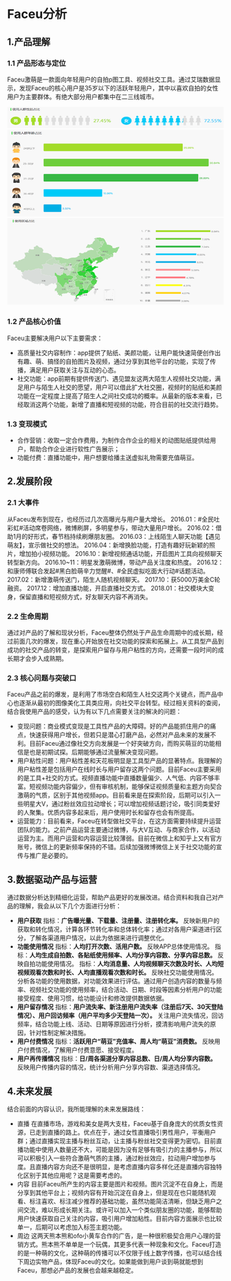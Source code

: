 # Faceu分析



## 1.产品理解
### 1.1 产品形态与定位
Faceu激萌是一款面向年轻用户的自拍p图工具、视频社交工具。通过艾瑞数据显示，发现Faceu的核心用户是35岁以下的活跃年轻用户，其中以喜欢自拍的女性用户为主要群体。有绝大部分用户都集中在二三线城市。

![性别占比](https://raw.githubusercontent.com/hujieying/Data-Analysis/master/pic/faceu2.png)
![年龄占比](https://raw.githubusercontent.com/hujieying/Data-Analysis/master/pic/faceu3.png)
![区域占比](https://raw.githubusercontent.com/hujieying/Data-Analysis/master/pic/faceu4.png)


### 1.2 产品核心价值
Faceu主要解决用户以下主要需求：
* 高质量社交内容制作：app提供了贴纸、美颜功能，让用户能快速简便创作出有趣、萌、搞怪的自拍图片及视频，通过分享到其他平台的功能，实现了传播，满足用户获取关注与互动的心态。
* 社交功能：app前期有提供传送门、遇见盟友这两大陌生人视频社交功能，满足用户与陌生人社交的愿望，用户可以借此扩大社交圈，视频时的贴纸和美颜功能在一定程度上提高了陌生人之间社交成功的概率。从最新的版本来看，已经取消这两个功能，新增了直播和短视频的功能，符合目前的社交流行趋势。

### 1.3 变现模式
* 合作营销：收取一定合作费用，为制作合作企业的相关的动图贴纸提供给用户，帮助合作企业进行软性广告展示；
* 功能付费：直播功能中，用户想要给播主送虚拟礼物需要充值萌豆。

## 2.发展阶段
### 2.1 大事件
从Faceu发布到现在，也经历过几次高曝光与用户量大增长。
2016.01：#全民吐彩虹#活动席卷网络，微博刷屏，多明星参与，带动大量用户增长。
2016.02：借助1月的好形式，春节档持续刷爆朋友圈。
2016.03：上线陌生人聊天功能【遇见萌友】，宣示做社交的想法。
2016.04：新增换脸功能，打造有趣好玩新颖的照片，增加拍小视频功能。
2016.10：新增视频通话功能，开启图片工具向视频聊天转型新方向。
2016.10~11：明星发激萌微博，带动产品关注度和热度。
2016.12：和康师傅联合发起#黑白脸萌辛力觉醒#、#全民虚拟吃面大行动#话题活动。
2017.02：新增激萌传送门，陌生人随机视频聊天。
2017.10：获5000万美金C轮融资。
2017.12：增加直播功能，开启直播社交方式。
2018.01：社交模块大变身，保留直播和短视频方式，好友聊天内容不再消失。

### 2.2 生命周期
通过对产品的了解和现状分析，Faceu整体仍然处于产品生命周期中的成长期，经过前面几次的爆发，现在重心开始放在社交功能的探索和拓展上。从工具型产品到成功的社交产品的转变，是探索用户留存与用户粘性的方向，还需要一段时间的成长期才会步入成熟期。

### 2.3 核心问题与突破口
Faceu产品之前的爆发，是利用了市场空白和陌生人社交这两个关键点，而产品中心也逐渐从最初的图像美化工具类应用，向社交平台转型。经过相关资料的查阅，结合我使用产品的感受，认为有以下几点需要关注的解决的问题：
* 变现问题：商业模式变现是工具性产品的大障碍。好的产品能抓住用户的痛点，快速获得用户增长，但若只是潜心打磨产品，必然对产品未来的发展不利。目前Faceu通过像社交方向发展是一个好突破方向，而购买萌豆的功能相信是也是初期试探。后期能够通过流量解决变现问题。
* 用户粘性问题：用户粘性差和天花板明显是工具型产品的显著特点。我理解的用户粘性差是包括用户在线时长与用户留存这两个问题。目前Faceu主要采用的是工具+社交的方式。视频直播功能中直播数量偏少、人气低、内容不够丰富。短视频功能内容偏少，但有审核机制，能够保证视频质量和主题方向契合激萌的气质，区别于其他视频app。目前看来是在探索阶段，后期可以引入一些明星大V，通过粉丝效应拉动增长；可以增加视频话题讨论，吸引同类爱好的人聚集。优质内容多起来后，用户使用时长和留存也会有所提高。
* 运营能力：目前看来，Faceu在转型做社交平台，在这方面需要持续提升运营团队的能力。之前产品运营主要通过微博，与大V互动、与商家合作，以活动运营为主。而用户运营和内容运营比较薄弱。目前在微信上和知乎上又有官方账号，微信上的更新频率保持的不错。后续加强微博微信上关于社交功能的宣传与推广是必要的。

## 3.数据驱动产品与运营
通过数据分析达到精细化运营，帮助产品更好的发展改进。结合资料和我自己对产品的理解，我会从以下几个方面进行分析：
* **用户获取**
指标：**广告曝光量、下载量、注册量、注册转化率。**
反映新用户的获取和转化情况，计算各环节转化率和总体转化率；通过对各用户渠道进行区分，了解各渠道用户情况，以此为依据来进行调整优化。
* **功能使用情况**
指标：**人均打开次数、活用户数。** 反映APP总体使用情况。
指标：**人均生成自拍数、各贴纸使用频率、人均分享内容数、分享内容总数。** 反映自拍功能使用情况。
指标：**人均消息量、人均视频聊天次数及时长、人均短视频观看次数和时长、人均直播观看次数和时长。** 反映社交功能使用情况。
分析各功能的使用数据，对功能效果进行评估。通过用户创造内容的数量与频率、视频社交功能的使用频率，结合活动、日期、时段等因素分析用户的功能接受程度、使用习惯，给功能设计和修改提供数据依据。
* **用户留存情况**
指标：**用户流失率、新注册用户流失率（注册后7天、30天登陆情况）、用户回访频率（用户平均多少天登陆一次）。** 关注用户流失情况，回访频率，结合功能上线、活动、日期等原因进行分析，摸清影响用户流失的原因，针对性制定解决措施。
* **用户付费情况**
指标：**活跃用户“萌豆”充值率、周人均“萌豆”消费数。** 反映用户付费情况，了解用户付费意愿、接受程度。
* **用户再传播情况**
指标：**日/周各渠道分享内容总数、日/周人均分享内容数。** 反映用户传播内容的情况，统计分析用户分享内容数、渠道选择情况。

## 4.未来发展
结合前面的内容认识，我所能理解的未来发展路线：
* 直播
在直播市场，游戏和美女是两大支柱，Faceu基于自身庞大的优质女性资源，已走到直播的路上。优点在于，通过女性直播吸引男性用户，平衡用户群；通过直播实现主播与粉丝互动，让主播与粉丝社交变得更为密切。目前直播功能中使用人数量还不大，可能是因为没有足够有吸引力的主播参与，所以可以积极引入一些符合激萌气质的主播，通过粉丝效应，拉动用户增加参与度。且直播内容方向还不是很明显，是考虑直播内容多样化还是直播内容独特化区别于其他应用呢？这是需要考虑的。
* 内容
目前Faceu所产生的内容主要是图片和视频。图片沉淀不在自身上，而是分享到其他平台上；视频内容有开始沉淀在自身上，但是现在也只能随机观看、标注喜欢、标注减少推荐的基础功能，虽然功能简洁清晰，但缺乏用户之间交流，难以形成长期关注。或许可以加入一个类似朋友圈的功能，能够帮助用户快速获取自己关注的内容，吸引用户增加粘性。目前内容方面展示也比较单一，后期可以考虑加入标签主题功能。
* 周边
这两天熊本熊和ofo小黄车合作的广告，是一种很积极契合用户心理的营销方式。熊本熊不单单是一个玩偶，其更多代表一种现象和文化。Faceu打造的是一种萌的文化，这种萌的传播可以不仅限于线上数字传播，也可以结合线下周边实物产品，体现Faceu的文化。如果能做到用户谈到萌就能想到Faceu，那想必产品的发展也会越来越稳定。

